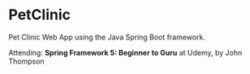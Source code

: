 # PetClinic

Pet Clinic Web App using the Java Spring Boot framework.

Attending: **Spring Framework 5: Beginner to Guru** at Udemy, by John Thompson
